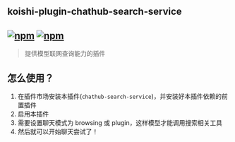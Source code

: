 ## koishi-plugin-chathub-search-service

## [![npm](https://img.shields.io/npm/v/@dingyi222666/koishi-plugin-chathub-search-service)](https://www.npmjs.com/package/@dingyi222666/koishi-plugin-chathub-search-service) [![npm](https://img.shields.io/npm/dt/@dingyi222666/koishi-plugin-chathub-search-service)](https://www.npmjs.com/package//@dingyi222666/koishi-plugin-chathub-search-service)

> 提供模型联网查询能力的插件

## 怎么使用？

1. 在插件市场安装本插件(`chathub-search-service`)，并安装好本插件依赖的前置插件
2. 启用本插件
3. 需要设置聊天模式为 browsing 或 plugin，这样模型才能调用搜索相关工具
4. 然后就可以开始聊天尝试了！